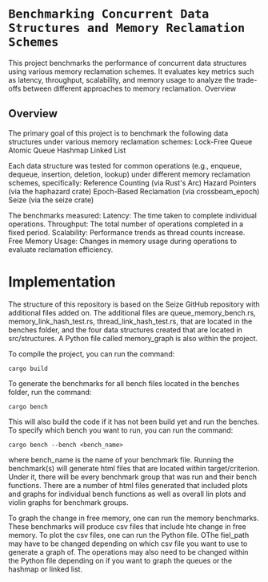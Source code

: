 # `Benchmarking Concurrent Data Structures and Memory Reclamation Schemes`

This project benchmarks the performance of concurrent data structures using various memory reclamation schemes. It evaluates key metrics such as latency, throughput, scalability, and memory usage to analyze the trade-offs between different approaches to memory reclamation.
Overview

## Overview

The primary goal of this project is to benchmark the following data structures under various memory reclamation schemes:
Lock-Free Queue
Atomic Queue
Hashmap
Linked List

Each data structure was tested for common operations (e.g., enqueue, dequeue, insertion, deletion, lookup) under different memory reclamation schemes, specifically:
Reference Counting (via Rust's Arc)
Hazard Pointers (via the haphazard crate)
Epoch-Based Reclamation (via crossbeam_epoch)
Seize (via the seize crate)

The benchmarks measured:
Latency: The time taken to complete individual operations.
Throughput: The total number of operations completed in a fixed period.
Scalability: Performance trends as thread counts increase.
Free Memory Usage: Changes in memory usage during operations to evaluate reclamation efficiency.

# Implementation

The structure of this repository is based on the Seize GitHub repository with additional files added on. The additional files are queue_memory_bench.rs, memory_link_hash_test.rs, thread_link_hash_test.rs, that are located in the benches folder, and the four data structures created that are located in src/structures. A Python file called memory_graph is also within the project. 

To compile the project, you can run the command:

    cargo build
To generate the benchmarks for all bench files located in the benches folder, run the command:

    cargo bench
This will also build the code if it has not been build yet and run the benches.
To specify which bench you want to run, you can run the command:

    cargo bench --bench <bench_name>
where bench_name is the name of your benchmark file. Running the benchmark(s) will generate html files that are located within target/criterion. Under it, there will be every benchmark group that was run and their bench functions. There are a number of html files generated that included plots and graphs for individual bench functions as well as overall lin plots and violin graphs for benchmark groups.

To graph the change in free memory, one can run the memory benchmarks. These benchmarks will produce csv files that include hte change in free memory. To plot the csv files, one can run the Python file. OThe fiel_path may have to be changed depending on which csv file you want to use to generate a graph of. The operations may also need to be changed within the Python file depending on if you want to graph the queues or the hashmap or linked list.
